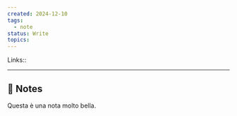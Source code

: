 ```yaml
---
created: 2024-12-10
tags:
  - note
status: Write
topics:
---
```

Links:: 

---

## 📝 Notes

Questa è una nota molto bella.



